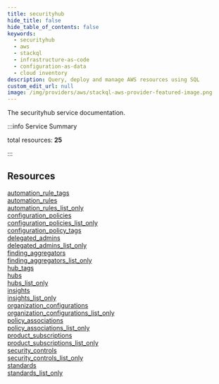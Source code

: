 ```yaml
---
title: securityhub
hide_title: false
hide_table_of_contents: false
keywords:
  - securityhub
  - aws
  - stackql
  - infrastructure-as-code
  - configuration-as-data
  - cloud inventory
description: Query, deploy and manage AWS resources using SQL
custom_edit_url: null
image: /img/providers/aws/stackql-aws-provider-featured-image.png
---
```


The securityhub service documentation.

:::info Service Summary

<div class="row">
<div class="providerDocColumn">
<span>total resources:&nbsp;<b>25</b></span><br />
</div>
</div>

:::

## Resources
<div class="row">
<div class="providerDocColumn">
<a href="/providers/aws/securityhub/automation_rule_tags/">automation_rule_tags</a><br />
<a href="/providers/aws/securityhub/automation_rules/">automation_rules</a><br />
<a href="/providers/aws/securityhub/automation_rules_list_only/">automation_rules_list_only</a><br />
<a href="/providers/aws/securityhub/configuration_policies/">configuration_policies</a><br />
<a href="/providers/aws/securityhub/configuration_policies_list_only/">configuration_policies_list_only</a><br />
<a href="/providers/aws/securityhub/configuration_policy_tags/">configuration_policy_tags</a><br />
<a href="/providers/aws/securityhub/delegated_admins/">delegated_admins</a><br />
<a href="/providers/aws/securityhub/delegated_admins_list_only/">delegated_admins_list_only</a><br />
<a href="/providers/aws/securityhub/finding_aggregators/">finding_aggregators</a><br />
<a href="/providers/aws/securityhub/finding_aggregators_list_only/">finding_aggregators_list_only</a><br />
<a href="/providers/aws/securityhub/hub_tags/">hub_tags</a><br />
<a href="/providers/aws/securityhub/hubs/">hubs</a><br />
<a href="/providers/aws/securityhub/hubs_list_only/">hubs_list_only</a>
</div>
<div class="providerDocColumn">
<a href="/providers/aws/securityhub/insights/">insights</a><br />
<a href="/providers/aws/securityhub/insights_list_only/">insights_list_only</a><br />
<a href="/providers/aws/securityhub/organization_configurations/">organization_configurations</a><br />
<a href="/providers/aws/securityhub/organization_configurations_list_only/">organization_configurations_list_only</a><br />
<a href="/providers/aws/securityhub/policy_associations/">policy_associations</a><br />
<a href="/providers/aws/securityhub/policy_associations_list_only/">policy_associations_list_only</a><br />
<a href="/providers/aws/securityhub/product_subscriptions/">product_subscriptions</a><br />
<a href="/providers/aws/securityhub/product_subscriptions_list_only/">product_subscriptions_list_only</a><br />
<a href="/providers/aws/securityhub/security_controls/">security_controls</a><br />
<a href="/providers/aws/securityhub/security_controls_list_only/">security_controls_list_only</a><br />
<a href="/providers/aws/securityhub/standards/">standards</a><br />
<a href="/providers/aws/securityhub/standards_list_only/">standards_list_only</a>
</div>
</div>